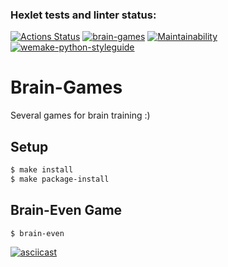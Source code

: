 ### Hexlet tests and linter status:
[![Actions Status](https://github.com/alex-yevs/python-project-lvl1/workflows/hexlet-check/badge.svg)](https://github.com/alex-yevs/python-project-lvl1/actions)
[![brain-games](https://github.com/alex-yevs/python-project-lvl1/actions/workflows/brain-games.yml/badge.svg)](https://github.com/alex-yevs/python-project-lvl1/actions/workflows/brain-games.yml)
[![Maintainability](https://api.codeclimate.com/v1/badges/7bd8804f53c2f5007aa9/maintainability)](https://codeclimate.com/github/alex-yevs/python-project-lvl1/maintainability)
[![wemake-python-styleguide](https://img.shields.io/badge/style-wemake-000000.svg)](https://github.com/wemake-services/wemake-python-styleguide)

# Brain-Games
Several games for brain training :)

## Setup

```sh
$ make install
$ make package-install
```

## Brain-Even Game

```sh
$ brain-even
```
[![asciicast](https://asciinema.org/a/QxL3C5HDwqL6LfsSKLXWhOMnA.svg)](https://asciinema.org/a/QxL3C5HDwqL6LfsSKLXWhOMnA)